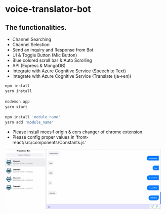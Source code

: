 # voice-translator-bot

## The functionalities.

* Channel Searching
* Channel Selection
* Send an inquiry and Response from Bot
* UI & Toggle Button (Mic Button)
* Blue colored scroll bar & Auto Scrolling
* API (Express & MongoDB)
* Integrate with Azure Cognitive Service (Speech to Text)
* Integrate with Azure Cognitive Service (Translate (ja->en))

```bash
npm install
yarn install

nodemon app
yarn start

npm install 'module_name'
yarn add 'module_name'
```
+ Please install moesif origin & cors changer of chrome extension.
+ Please config proper values in 'front-react/src/components/Constants.js'

![preview](https://github.com/kimtth/voice-translator-bot/blob/master/references/screenshot.gif?raw=true)
